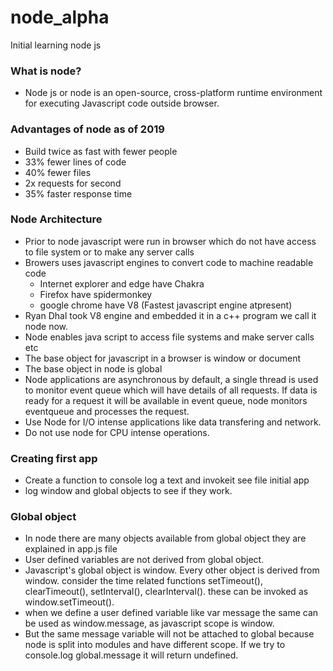 # node_alpha
Initial learning node js

### What is node?
- Node js or node is an open-source, cross-platform runtime environment for executing Javascript code outside browser.

### Advantages of node as of 2019
- Build twice as fast with fewer people
- 33% fewer lines of code
- 40% fewer files
- 2x requests for second
- 35% faster response time

### Node Architecture 
- Prior to node javascript were run in browser which do not have access to file system or to make any server calls
- Browers uses javascript engines to convert code to machine readable code
    - Internet explorer and edge have Chakra
    - Firefox have spidermonkey
    - google chrome have V8 (Fastest javascript engine atpresent)
- Ryan Dhal took V8 engine and embedded it in a c++ program we call it node now.
- Node enables java script to access file systems and make server calls etc 
- The base object for javascript in a browser is window or document
- The base object in node is global
- Node applications are asynchronous by default, a single thread is used to monitor event queue which will have details of all
  requests. If data is ready for a request it will be available in event queue, node monitors eventqueue and processes the request.
- Use Node for I/O intense applications like data transfering and network.
- Do not use node for CPU intense operations.

### Creating first app
- Create a function to console log a text and invokeit see file initial app
- log window and global objects to see if they work.

### Global object
- In node there are many objects available from global object they are explained in app.js file
- User defined variables are not derived from global object.
- Javascript's global object is window. Every other object is derived from window. consider the time related functions setTimeout(), clearTimeout(), setInterval(), clearInterval(). these can be invoked as
 window.setTimeout().
- when we define a user defined variable like var message the same can be used as window.message, as javascript scope is window.
- But the same message variable will not be attached to global because node is split into modules and have different scope. If we try to console.log global.message it will return undefined.
